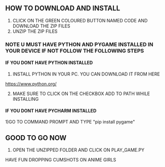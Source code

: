 
## HOW TO DOWNLOAD AND INSTALL

1) CLICK ON THE GREEN COLOURED BUTTON NAMED CODE AND DOWNLOAD THE ZIP FILES
2) UNZIP THE ZIP FILES

### NOTE U MUST HAVE PYTHON AND PYGAME INSTALLED IN YOUR DEVICE IF NOT FOLLOW THE FOLLOWING STEPS

#### IF YOU DONT HAVE PYTHON INSTALLED

1) INSTALL PYTHON IN YOUR PC. YOU CAN DOWNLOAD IT FROM HERE

https://www.python.org/

2) MAKE SURE TO CLICK ON THE CHECKBOX ADD TO PATH WHILE INSTALLING

#### IF YOU DONT HAVE PYCHARM INSTALLED

1)GO TO COMMAND PROMPT AND TYPE "pip install pygame"

## GOOD TO GO NOW

1) OPEN THE UNZIPPED FOLDER AND CLICK ON PLAY_GAME.PY

HAVE FUN DROPPING CUMSHOTS ON ANIME GIRLS
